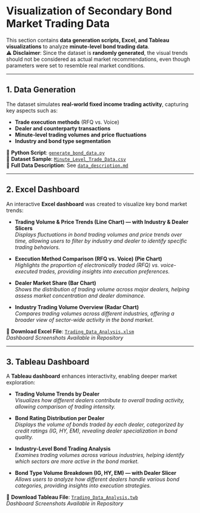 # **Visualization of Secondary Bond Market Trading Data**  

This section contains **data generation scripts, Excel, and Tableau visualizations** to analyze **minute-level bond trading data**.  
⚠ **Disclaimer**: Since the dataset is **randomly generated**, the visual trends should not be considered as actual market recommendations, even though parameters were set to resemble real market conditions.  

---

## **1. Data Generation**  

The dataset simulates **real-world fixed income trading activity**, capturing key aspects such as:  
- **Trade execution methods** (RFQ vs. Voice)  
- **Dealer and counterparty transactions**  
- **Minute-level trading volumes and price fluctuations**  
- **Industry and bond type segmentation**  

📌 **Python Script**: [`generate_bond_data.py`](./generate_bond_data.py)  
📌 **Dataset Sample**: [`Minute_Level_Trade_Data.csv`](./Minute_Level_Trade_Data.csv)  
📌 **Full Data Description**: See [`data_description.md`](./data_description.md)  

---

## **2. Excel Dashboard**  

An interactive **Excel dashboard** was created to visualize key bond market trends:  

- **Trading Volume & Price Trends (Line Chart) — with Industry & Dealer Slicers**  
  *Displays fluctuations in bond trading volumes and price trends over time, allowing users to filter by industry and dealer to identify specific trading behaviors.*  

- **Execution Method Comparison (RFQ vs. Voice) (Pie Chart)**  
  *Highlights the proportion of electronically traded (RFQ) vs. voice-executed trades, providing insights into execution preferences.*  

- **Dealer Market Share (Bar Chart)**  
  *Shows the distribution of trading volume across major dealers, helping assess market concentration and dealer dominance.*  

- **Industry Trading Volume Overview (Radar Chart)**  
  *Compares trading volumes across different industries, offering a broader view of sector-wide activity in the bond market.*  

📌 **Download Excel File**: [`Trading_Data_Analysis.xlsm`](./Trading_Data_Analysis.xlsm)  
   *Dashboard Screenshots Available in Repository*   

---

## **3. Tableau Dashboard**  

A **Tableau dashboard** enhances interactivity, enabling deeper market exploration:  

- **Trading Volume Trends by Dealer**  
  *Visualizes how different dealers contribute to overall trading activity, allowing comparison of trading intensity.*  

- **Bond Rating Distribution per Dealer**  
  *Displays the volume of bonds traded by each dealer, categorized by credit ratings (IG, HY, EM), revealing dealer specialization in bond quality.*  

- **Industry-Level Bond Trading Analysis**  
  *Examines trading volumes across various industries, helping identify which sectors are more active in the bond market.*  

- **Bond Type Volume Breakdown (IG, HY, EM) — with Dealer Slicer**  
  *Allows users to analyze how different dealers handle various bond categories, providing insights into execution strategies.*  

📌 **Download Tableau File**: [`Trading_Data_Analysis.twb`](./Trading_Data_Analysis.twb)  
   *Dashboard Screenshots Available in Repository*  



